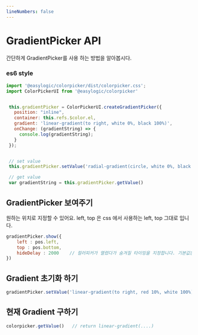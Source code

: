 ```yaml
---
lineNumbers: false
---
```


# GradientPicker API

간단하게 GradientPicker를 사용 하는 방법을 알아봅시다. 


### es6 style 

```js
import '@easylogic/colorpicker/dist/colorpicker.css';
import ColorPickerUI from '@easylogic/colorpicker'


 this.gradientPicker = ColorPickerUI.createGradientPicker({
   position: "inline",
   container: this.refs.$color.el,
   gradient: 'linear-gradient(to right, white 0%, black 100%)',
   onChange: (gradientString) => {
     console.log(gradientString);
   }
 });


 // set value 
 this.gradientPicker.setValue('radial-gradient(circle, white 0%, black 100%'));

 // get value
 var gradientString = this.gradientPicker.getValue()
```


## GradientPicker 보여주기

원하는 위치로 지정할 수 있어요. left, top 은 css 에서 사용하는 left, top 그대로 입니다. 

```js
gradientPicker.show({
    left : pos.left,
    top : pos.bottom,
    hideDelay : 2000    // 컬러피커가 열렸다가 숨겨질 타이밍을 지정합니다. 기본값은 2000 (2초) 
})
```


## Gradient 초기화 하기  

```js
gradientPicker.setValue('linear-gradient(to right, red 10%, white 100%)')
```


## 현재 Gradient 구하기 

```js
colorpicker.getValue()   // return linear-gradient(....)
```
